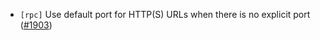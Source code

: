 - `[rpc]` Use default port for HTTP(S) URLs when there is no explicit port ([\#1903](https://github.com/KYVENetwork/cometbft/v38/pull/1903))
